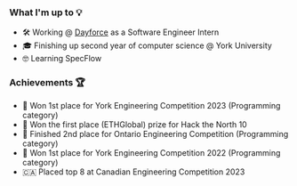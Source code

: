 ### What I'm up to 💡

- 🛠 Working @ <a href="https://dayforce.com">Dayforce</a> as a Software Engineer Intern 
- 🎓 Finishing up second year of computer science @ York University
- 🤓 Learning SpecFlow

### Achievements 🏆

- 🥇 Won 1st place for York Engineering Competition 2023 (Programming category)
- 🥇 Won the first place (ETHGlobal) prize for Hack the North 10
- 🥈 Finished 2nd place for Ontario Engineering Competition (Programming category)
- 🥇 Won 1st place for York Engineering Competition 2022 (Programming category)
- 🇨🇦 Placed top 8 at Canadian Engineering Competition 2023 
